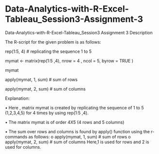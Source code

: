 # Data-Analytics-with-R-Excel-Tableau_Session3-Assignment-3
Data-Analytics-with-R-Excel-Tableau_Session3 Assignment 3 Description


The R-script for the given problem is as follows:


rep(1:5, 4)     # replicating the sequence 1 to 5

mymat <- matrix(rep(1:5 ,4), nrow = 4 , ncol = 5, byrow = TRUE )  
 
mymat

apply(mymat, 1, sum)     # sum of rows 

apply(mymat, 2, sum)     # sum of columns



Explanation:

•	Here , matrix mymat is created by replicating the sequence of 1 to 5 (1,2,3,4,5) for 4 times by using rep(1:5 ,4).

•	The matrix mymat is of order 4X5 (4 rows and 5 columns)

•	The sum over  rows and columns is found by apply() function using the r-commands as follows:
o	apply(mymat, 1, sum)     # sum of rows 
o	apply(mymat, 2, sum)     # sum of columns
Here,1 is used for rows and 2 is used for columns.
